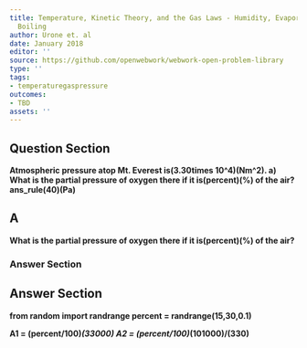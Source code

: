 ```yaml
---
title: Temperature, Kinetic Theory, and the Gas Laws - Humidity, Evaporation, and
  Boiling
author: Urone et. al
date: January 2018
editor: ''
source: https://github.com/openwebwork/webwork-open-problem-library
type: ''
tags:
- temperaturegaspressure
outcomes:
- TBD
assets: ''
---
```


## Question Section 

<b>
Atmospheric pressure atop Mt. Everest is(3.30times 10^4)(Nm^2).
a) What is the partial pressure of oxygen there if it is(percent)(%) of the air?
ans_rule(40)(Pa)

## A
What is the partial pressure of oxygen there if it is(percent)(%) of the air?
### Answer Section


## Answer Section

from random import randrange
percent = randrange(15,30,0.1)

A1 = (percent/100)*(33000)
A2 = (percent/100)*(101000)/(330)